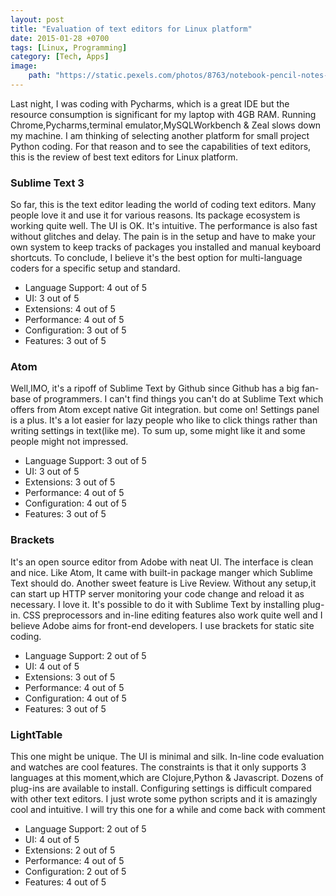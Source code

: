```yaml
---
layout: post
title: "Evaluation of text editors for Linux platform"
date: 2015-01-28 +0700
tags: [Linux, Programming]
category: [Tech, Apps]
image:
    path: "https://static.pexels.com/photos/8763/notebook-pencil-notes-sketch-medium.jpg"
---
```


Last night, I was coding with Pycharms, which is a great IDE but the resource consumption is significant for my laptop with 4GB RAM. Running Chrome,Pycharms,terminal emulator,MySQLWorkbench & Zeal slows down my machine. I am thinking of selecting another platform for small project Python coding. For that reason and to see the capabilities of text editors, this is the review of best text editors for Linux platform.  

### Sublime Text 3
So far, this is the text editor leading the world of coding text editors. Many people love it and use it for various reasons. Its package ecosystem is working quite well. The UI is OK. It's intuitive. The performance is also fast without glitches and delay. The pain is in the setup and have to make your own system to keep tracks of packages you installed and manual keyboard shortcuts. To conclude, I believe it's the best option for multi-language coders for a specific setup and standard.

* Language Support: 4 out of 5 
* UI: 3 out of 5
* Extensions: 4 out of 5
* Performance: 4 out of 5
* Configuration: 3 out of 5
* Features: 3 out of 5

### Atom
Well,IMO, it's a ripoff of Sublime Text by Github since Github has a big fan-base of programmers. I can't find things you can't do at Sublime Text which offers from Atom except native Git integration. but come on! Settings panel is a plus. It's a lot easier for lazy people who like to click things rather than writing settings in text(like me). To sum up, some might like it and some people might not impressed. 

* Language Support: 3 out of 5 
* UI: 3 out of 5
* Extensions: 3 out of 5
* Performance: 4 out of 5
* Configuration: 4 out of 5
* Features: 3 out of 5


### Brackets
It's an open source editor from Adobe with neat UI. The interface is clean and nice. Like Atom, It came with built-in package manger which Sublime Text should do. Another sweet feature is Live Review. Without any setup,it can start up HTTP server monitoring your code change and reload it as necessary. I love it. It's possible to do it with Sublime Text by installing plug-in. CSS preprocessors and in-line editing features also work quite well and I believe Adobe aims for front-end developers. I use brackets for static site coding.

* Language Support: 2 out of 5 
* UI: 4 out of 5
* Extensions: 3 out of 5
* Performance: 4 out of 5
* Configuration: 4 out of 5
* Features: 3 out of 5

### LightTable
This one might be unique. The UI is minimal and silk. In-line code evaluation and watches are cool features. The constraints is that it only supports 3 languages at this moment,which are Clojure,Python & Javascript. Dozens of plug-ins are available to install. Configuring settings is difficult compared with other text editors. I just wrote some python scripts and it is amazingly cool and intuitive. I will try this one for a while and come  back with comment

* Language Support: 2 out of 5 
* UI: 4 out of 5
* Extensions: 2 out of 5
* Performance: 4 out of 5
* Configuration: 2 out of 5
* Features: 4 out of 5

